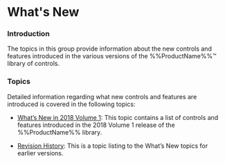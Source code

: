 ﻿<!--
|metadata|
{
    "fileName": "jquery-whats-new-landing-page",
    "controlName": [],
    "tags": []
}
|metadata|
-->

# What's New


### Introduction

The topics in this group provide information about the new controls and features introduced in the various versions of the %%ProductName%%™ library of controls.

### Topics

Detailed information regarding what new controls and features are introduced is covered in the following topics:

- [What’s New in 2018 Volume 1](Whats-New-In-2018-Volume1.html): This topic contains a list of controls and features introduced in the 2018 Volume 1 release of the %%ProductName%% library.

- [Revision History](jQuery-Whats-New-Revision-History.html): This is a topic listing to the What’s New topics for earlier versions.





 

 


